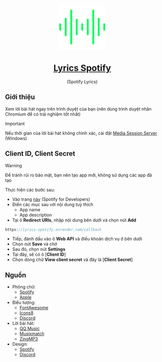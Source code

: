 <div align="center">
    <img src="public/icon.svg" width="150" alt="Logo"></img>
    <a href="https://lyrics-spotify.onrender.com/"><h1>Lyrics Spotify</h1></a>
    <p>(Spotify Lyrics)</p>
</div>

## Giới thiệu
Xem lời bài hát ngay trên trình duyệt của bạn (nên dùng trình duyệt nhân Chromium để có trải nghiệm tốt nhất)

> [!IMPORTANT]
> Nếu thời gian của lời bài hát không chính xác, cài đặt [Media Session Server](https://github.com/FlyTri/media-sessions-server) (Windows)

## Client ID, Client Secret
> [!WARNING]
> Để tránh rủi ro bảo mật, bạn nên tạo app mới, không sử dụng các app đã tạo

Thực hiện các bước sau:
- Vào trang [này](https://developer.spotify.com/dashboard/create) (Spotify for Developers)
- Điền các mục sau với nội dung tuỳ thích
   + App name
   + App description
- Tại ô **Redirect URIs**, nhập nội dung bên dưới và chọn nút **Add**
  
```cpp
https://lyrics-spotify.onrender.com/callback
```
- Tiếp, đánh dấu vào ô **Web API** và điều khoản dịch vụ ở bên dưới
- Chọn nút **Save** và chờ
- Sau đó, chọn nút **Settings**
- Tại đây, sẽ có ô [**Client ID**]
- Chọn dòng chữ **View client secret** và đây là [**Client Secret**]
## Nguồn
- Phông chữ:
  + [Spotify](https://spotify.com/)
  + [Apple](https://apple.com/)
- Biểu tượng:
  + [FontAwesome](https://fontawesome.com/)
  + [Icons8](https://icons8.com/)
  + [Discord](https://discord.com/)
- Lời bài hát:
  + [QQ Music](https://y.qq.com/)
  + [Musixmatch](https://musixmatch.com/)
  + [ZingMP3](https://zingmp3.vn/)
- Design:
  + [Spotify](https://spotify.com/)
  + [Discord](https://discord.com/)
